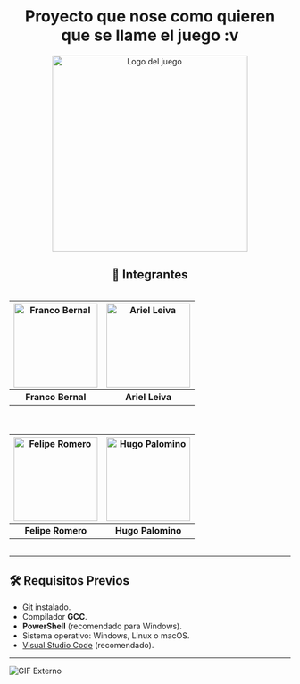 <div align="center">

# Proyecto que nose como quieren que se llame el juego :v

<img src="https://static0.gamerantimages.com/wordpress/wp-content/uploads/2023/09/papers-please-how-to-get-all-endings.jpg" width="350px" alt="Logo del juego"/>

## 👥 Integrantes

<div style="display: flex; justify-content: center; flex-wrap: wrap; gap: 20px;">

| <img src="https://encrypted-tbn0.gstatic.com/images?q=tbn:ANd9GcRMw8JU2VUUQK4rV54RXYVJgQripZUk6F1zCg&s" width="150px" alt="Franco Bernal"/> | <img src="https://encrypted-tbn0.gstatic.com/images?q=tbn:ANd9GcS4-3ekCtjuGKaoh_Ns_A7nDhVX4qlm28itlw&s" width="150px" alt="Ariel Leiva"/> |
|:--:|:--:|
| **Franco Bernal** | **Ariel Leiva** |

| <img src="https://http2.mlstatic.com/D_NQ_NP_718068-MLA83745617934_042025-O.webp" width="150px" alt="Felipe Romero"/> | <img src="https://tr.rbxcdn.com/180DAY-4c077d0d72a520f50e4180aef89c2ece/420/420/Hat/Png/noFilter" width="150px" alt="Hugo Palomino"/> |
|:--:|:--:|
| **Felipe Romero** | **Hugo Palomino** |

</div>

</div>

---

## 🛠️ Requisitos Previos

- [Git](https://git-scm.com/) instalado.
- Compilador **GCC**.
- **PowerShell** (recomendado para Windows).
- Sistema operativo: Windows, Linux o macOS.
- [Visual Studio Code](https://code.visualstudio.com/) (recomendado).

---

![GIF Externo](https://cdn.hashnode.com/res/hashnode/image/upload/v1666975601963/U7VvHXeDV.gif)
